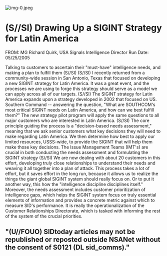 ![img-0.jpeg](img-0.jpeg)

# (S//SI) Drawing Up a SIGINT Strategy for Latin America 

FROM: MG Richard Quirk, USA
Signals Intelligence Director
Run Date: 05/25/2005

Talking to customers to ascertain their "must-have" intelligence needs, and making a plan to fulfill them (S//SI)
(S//SI) I recently returned from a community-wide session in San Antonio, Texas that focused on developing a new SIGINT strategy for Latin America. It was a great event, and the processes we are using to forge this strategy should serve as a model we can apply across all of our targets.
(S//SI) The SIGINT strategy for Latin America expands upon a strategy developed in 2002 that focused on US. Southern Command -- answering the question, "What are SOUTHCOM's most critical SIGINT needs on Latin America, and how can we best fulfill them?" The new strategy pilot program will apply the same questions to all major customers who are interested in Latin America.
(S//SI) The core principle guiding the process is a "decision-based needs assessment," meaning that we ask senior customers what key decisions they will need to make regarding Latin America. We then determine how best to apply our limited resources, USSS-wide, to provide the SIGINT that will help them make those key decisions. The Issue Management Teams (IMT's) are crucial in both conducting the needs assessment and formulating the SIGINT strategy
(S//SI) We are now dealing with about 20 customers in this effort, developing truly close relationships to understand their needs and weaving it all together into a plan of attack. This process takes a lot of effort, but it saves effort in the long run, because it allows us to realize the things the giant global SIGINT system should really focus on. Or to put it another way, this how the "intelligence discipline disciplines itself." Moreover, the needs assessment includes customer prioritization of intelligence gaps, which helps the SIGINT system focus on truly essential elements of information and provides a concrete metric against which to measure SID's performance. It is really the operationalization of the Customer Relationships Directorate, which is tasked with informing the rest of the system of the crucial priorities.

## "(U//FOUO) SIDtoday articles may not be republished or reposted outside NSANet without the consent of S0121 (DL sid_comms)."
